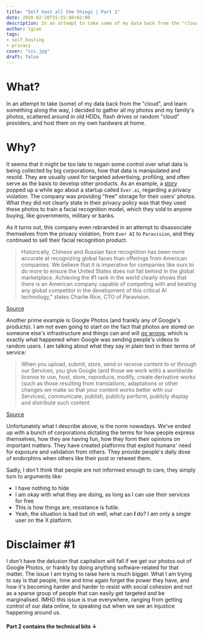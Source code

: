```yaml
---
title: "Self host all the things | Part 1"
date: 2020-02-20T15:55:40+02:00
description: In an attempt to take some of my data back from the "cloud", I opted to self host a bunch of services. But why?
author: lgian
tags:
- self_hosting
- privacy
cover: "ccc.jpg"
draft: false
---
```


# What?

In an attempt to take (some) of my data back from the "cloud", and learn
something along the way, I decided to gather all my photos and my family's photos,
scattered around in old HDDs, flash drives or random "cloud" providers, and host
them on my own hardware at home.

# Why?

It seems that it might be too late to regain some control over what data is
being collected by big corporations, how that data is manipulated and resold. They
are usually used for targeted advertising, profiling, and often serve as the basis to
develop other products. As an example, a [story](https://www.theverge.com/2019/5/10/18564043/photo-storage-app-ever-facial-recognition-secretly-trained-ai) popped up a while ago
about a startup called `Ever.ai`, regarding a privacy violation. 
The company was providing "free" storage for
their users' photos. What they did not clearly state in their privacy policy was
that they used these photos to train a facial recognition model, which they sold
to anyone buying, like governments, military or banks.

As it turns out, this company even rebranded in an attempt to disassociate
themselves from the privacy violation, from `Ever AI` to `Paravision`, and they
continued to sell their facial recognition product.

>Historically, Chinese and Russian face recognition has been more accurate at recognizing global
faces than offerings from American companies. We believe that it is imperative for companies like
ours to do more to ensure the United States does not fall behind in the global marketplace.
Achieving the #1 rank in the world clearly shows that there is an American company capable of
competing with and beating any global competitor in the development of this critical AI technology,"
states Charlie Rice, CTO of Paravision.

[Source](https://www.biometricupdate.com/201908/ever-ai-rebrands-as-paravision-and-tops-nist-facial-biometrics-11-leaderboard)

Another prime example is Google Photos (and frankly any of Google's products).
I am not even going to start on the fact that photos are stored on someone
else's infrastructure and things can and will [go wrong](https://twitter.com/jonoberheide/status/1224525738268905477),
which is exactly what happened when Google was sending people's videos to random
users. I am talking about what they say in plain text in their terms of service:

>When you upload, submit, store, send or receive content to or through our Services, you give Google (and those we work with) a worldwide license to use, host, store, reproduce, modify, create derivative works (such as those resulting from translations, adaptations or other changes we make so that your content works better with our Services), communicate, publish, publicly perform, publicly display and distribute such content

[Source](https://policies.google.com/terms)

Unfortunately what I describe above, is the norm nowadays. We've ended up with a
bunch of corporations dictating the terms for how people express themselves, how
they are having fun, how they form their opinions on important matters.
They have created platforms that exploit humans'
need for exposure and validation from others. They provide people's daily dose
of endorphins when others like their post or retweet them.

Sadly, I don't think that people are not informed enough to care, they simply
turn to arguments like:

- I have nothing to hide
- I am okay with what they are doing, as long as I can use their services for free
- This is how things are, resistance is futile.
- Yeah, the situation is bad but oh well, what can ***I*** do? I am only a
    single user on the X platform.

# Disclaimer #1

I don't have the delusion that capitalism will fall if we get our
photos out of Google Photos, or frankly by doing anything software-related for
that matter. The issue I am trying to raise here is much bigger.
What I am trying to say is that people, time and time again forget the power they have,
and how it's becoming harder and harder to resist with social cohesion and not
as a sparse group of people that can easily get targeted and be marginalised.
IMHO this issue is true everywhere, ranging from getting control of our data online,
to speaking out when we see an injustice happening around us.

#### Part 2 contains the technical bits ↓
